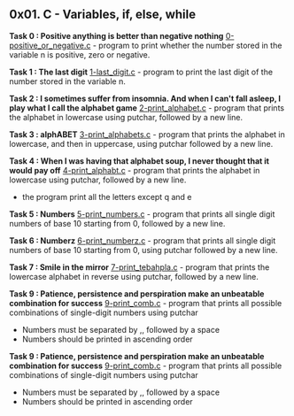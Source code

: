 ## 0x01. C - Variables, if, else, while

**Task 0 : Positive anything is better than negative nothing**
[0-positive_or_negative.c](./0-positive_or_negative.c) - program to print whether the number stored in the variable n is positive, zero or negative.

**Task 1 : The last digit**
[1-last_digit.c](./1-last_digit.c) - program to print the last digit of the number stored in the variable n.

**Task 2 : I sometimes suffer from insomnia. And when I can't fall asleep, I play what I call the alphabet game**
[2-print_alphabet.c](./2-print_alphabet.c) - program that prints the alphabet in lowercase using putchar, followed by a new line.

**Task 3 :  alphABET**
[3-print_alphabets.c](./3-print_alphabets.c) - program that prints the alphabet in lowercase, and then in uppercase, using putchar followed by a new line.

**Task 4 : When I was having that alphabet soup, I never thought that it would pay off**
[4-print_alphabt.c](4-print_alphabt.c) - program that prints the alphabet in lowercase using putchar, followed by a new line.
 * the program print all the letters except q and e

**Task 5 : Numbers**
[5-print_numbers.c](./5-print_numbers.c) - program that prints all single digit numbers of base 10 starting from 0, followed by a new line.

**Task 6 : Numberz**
[6-print_numberz.c](./6-print_numberz.c) - program that prints all single digit numbers of base 10 starting from 0, using putchar followed by a new line.

**Task 7 : Smile in the mirror**
[7-print_tebahpla.c](./7-print_tebahpla.c) - program that prints the lowercase alphabet in reverse using putchar, followed by a new line.

**Task 9 : Patience, persistence and perspiration make an unbeatable combination for success**
[9-print_comb.c](./9-print_comb.c) - program that prints all possible combinations of single-digit numbers using putchar
 * Numbers must be separated by ,, followed by a space
 * Numbers should be printed in ascending order

**Task 9 : Patience, persistence and perspiration make an unbeatable combination for success**
[9-print_comb.c](./9-print_comb.c) - program that prints all possible combinations of single-digit numbers using putchar
 * Numbers must be separated by ,, followed by a space
 * Numbers should be printed in ascending order



